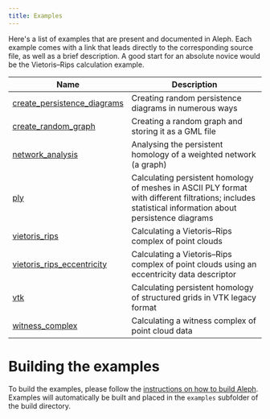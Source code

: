 ```yaml
---
title: Examples
---
```


Here's a list of examples that are present and documented in Aleph. Each example comes with a link
that leads directly to the corresponding source file, as well as a brief description. A good start
for an absolute novice would be the Vietoris&ndash;Rips calculation example.

| Name | Description |
|------|-------------|
| [create_persistence_diagrams](https://github.com/Submanifold/Aleph/blob/master/examples/create_persistence_diagrams.cc) | Creating random persistence diagrams in numerous ways |
| [create_random_graph](https://github.com/Submanifold/Aleph/blob/master/examples/create_random_graph.cc) | Creating a random graph and storing it as a GML file |
| [network_analysis](https://github.com/Submanifold/Aleph/blob/master/examples/network_analysis.cc) | Analysing the persistent homology of a weighted network (a graph) |
| [ply](https://github.com/Submanifold/Aleph/blob/master/examples/ply.cc) | Calculating persistent homology of meshes in ASCII PLY format with different filtrations; includes statistical information about persistence diagrams |
| [vietoris_rips](https://github.com/Submanifold/Aleph/blob/master/examples/vietoris_rips.cc) | Calculating a Vietoris&ndash;Rips complex of point clouds |
| [vietoris_rips_eccentricity](https://github.com/Submanifold/Aleph/blob/master/examples/vietoris_rips_eccentricity.cc) | Calculating a Vietoris&ndash;Rips complex of point clouds using an eccentricity data descriptor |
| [vtk](https://github.com/Submanifold/Aleph/blob/master/examples/vtk.cc) | Calculating persistent homology of structured grids in VTK legacy format |
| [witness_complex](https://github.com/Submanifold/Aleph/blob/master/examples/witness_complex.cc) | Calculating a witness complex of point cloud data |

# Building the examples

To build the examples, please follow the [instructions on how to build
Aleph](building.md). Examples will automatically be built and placed in
the `examples` subfolder of the build directory.

